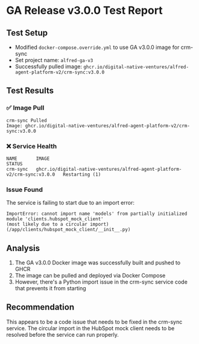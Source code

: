 # GA Release v3.0.0 Test Report

## Test Setup
- Modified `docker-compose.override.yml` to use GA v3.0.0 image for crm-sync
- Set project name: `alfred-ga-v3`
- Successfully pulled image: `ghcr.io/digital-native-ventures/alfred-agent-platform-v2/crm-sync:v3.0.0`

## Test Results

### ✅ Image Pull
```
crm-sync Pulled
Image: ghcr.io/digital-native-ventures/alfred-agent-platform-v2/crm-sync:v3.0.0
```

### ❌ Service Health
```
NAME       IMAGE                                                                      STATUS
crm-sync   ghcr.io/digital-native-ventures/alfred-agent-platform-v2/crm-sync:v3.0.0   Restarting (1)
```

### Issue Found
The service is failing to start due to an import error:
```
ImportError: cannot import name 'models' from partially initialized module 'clients.hubspot_mock_client' 
(most likely due to a circular import) (/app/clients/hubspot_mock_client/__init__.py)
```

## Analysis
1. The GA v3.0.0 Docker image was successfully built and pushed to GHCR
2. The image can be pulled and deployed via Docker Compose
3. However, there's a Python import issue in the crm-sync service code that prevents it from starting

## Recommendation
This appears to be a code issue that needs to be fixed in the crm-sync service. The circular import in the HubSpot mock client needs to be resolved before the service can run properly.